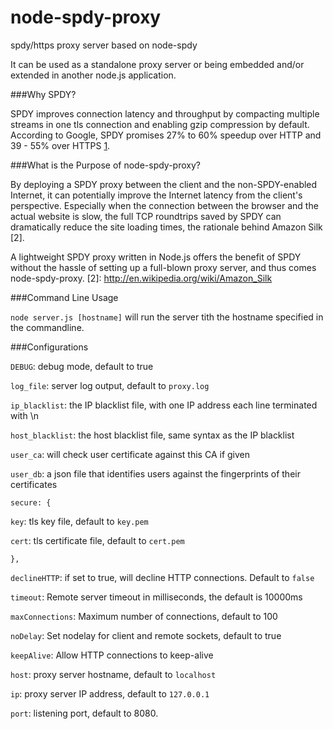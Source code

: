 node-spdy-proxy
===============

spdy/https proxy server based on node-spdy

It can be used as a standalone proxy server
or being embedded and/or extended in another
node.js application.

###Why SPDY?

SPDY improves connection latency and throughput by
compacting multiple streams in one tls connection and
enabling gzip compression by default. According to Google,
SPDY promises 27% to 60% speedup over HTTP and 39 - 55%
over HTTPS [1].

[1]: http://www.chromium.org/spdy/spdy-whitepaper/

###What is the Purpose of node-spdy-proxy?

By deploying a SPDY proxy between the client and the 
non-SPDY-enabled Internet, it can potentially improve the
Internet latency from the client's perspective. Especially
when the connection between the browser and the actual
website is slow, the full TCP roundtrips saved by SPDY
can dramatically reduce the site loading times, the rationale
behind Amazon Silk [2].

A lightweight SPDY proxy written in Node.js offers the benefit
of SPDY without the hassle of setting up a full-blown proxy
server, and thus comes node-spdy-proxy.
[2]: http://en.wikipedia.org/wiki/Amazon_Silk

###Command Line Usage

`node server.js [hostname]` will run the
server tith the hostname specified in the commandline.

###Configurations

`DEBUG`: debug mode, default to true

`log_file`: server log output, default to `proxy.log`

`ip_blacklist`: the IP blacklist file, with one IP address
each line terminated with \n

`host_blacklist`: the host blacklist file, same syntax as the IP blacklist

`user_ca`: will check user certificate against this CA if given

`user_db`: a json file that identifies users against the fingerprints of their certificates

`secure: {`

`key`: tls key file, default to `key.pem`

`cert`: tls certificate file, default to `cert.pem`

`},`

`declineHTTP`: if set to true, will decline HTTP connections. Default to `false`

`timeout`: Remote server timeout in milliseconds, the default is 10000ms

`maxConnections`: Maximum number of connections, default to 100

`noDelay`: Set nodelay for client and remote sockets, default to true

`keepAlive`: Allow HTTP connections to keep-alive

`host`: proxy server hostname, default to `localhost`

`ip`: proxy server IP address, default to `127.0.0.1`

`port`: listening port, default to 8080.

